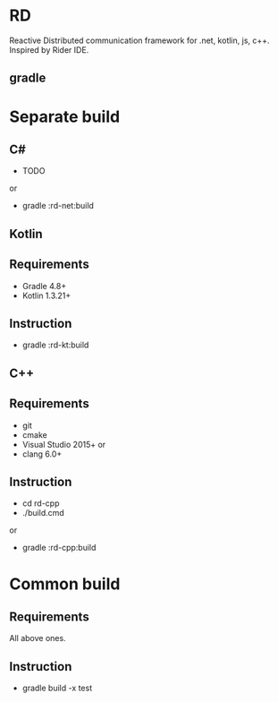 
# RD

Reactive Distributed communication framework for .net, kotlin, js, c++. Inspired by Rider IDE. 

## gradle

# Separate build

## C#

* TODO

or

* gradle :rd-net:build

## Kotlin

## Requirements

* Gradle 4.8+
* Kotlin 1.3.21+

## Instruction

* gradle :rd-kt:build

## C++

## Requirements

* git
* cmake
* Visual Studio 2015+
or
* clang 6.0+

## Instruction

* cd rd-cpp
* ./build.cmd

or

* gradle :rd-cpp:build

# Common build

## Requirements

All above ones.

## Instruction

* gradle build -x test
